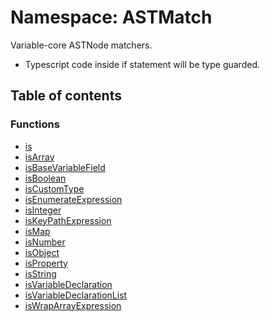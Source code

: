 # Namespace: ASTMatch

Variable-core ASTNode matchers.

* Typescript code inside if statement will be type guarded.

## Table of contents

### Functions

* [is](/en/auto-docs/variable-plugin/functions/ASTMatch.is.md)
* [isArray](/en/auto-docs/variable-plugin/functions/ASTMatch.isArray.md)
* [isBaseVariableField](/en/auto-docs/variable-plugin/functions/ASTMatch.isBaseVariableField.md)
* [isBoolean](/en/auto-docs/variable-plugin/functions/ASTMatch.isBoolean.md)
* [isCustomType](/en/auto-docs/variable-plugin/functions/ASTMatch.isCustomType.md)
* [isEnumerateExpression](/en/auto-docs/variable-plugin/functions/ASTMatch.isEnumerateExpression.md)
* [isInteger](/en/auto-docs/variable-plugin/functions/ASTMatch.isInteger.md)
* [isKeyPathExpression](/en/auto-docs/variable-plugin/functions/ASTMatch.isKeyPathExpression.md)
* [isMap](/en/auto-docs/variable-plugin/functions/ASTMatch.isMap.md)
* [isNumber](/en/auto-docs/variable-plugin/functions/ASTMatch.isNumber.md)
* [isObject](/en/auto-docs/variable-plugin/functions/ASTMatch.isObject.md)
* [isProperty](/en/auto-docs/variable-plugin/functions/ASTMatch.isProperty.md)
* [isString](/en/auto-docs/variable-plugin/functions/ASTMatch.isString.md)
* [isVariableDeclaration](/en/auto-docs/variable-plugin/functions/ASTMatch.isVariableDeclaration.md)
* [isVariableDeclarationList](/en/auto-docs/variable-plugin/functions/ASTMatch.isVariableDeclarationList.md)
* [isWrapArrayExpression](/en/auto-docs/variable-plugin/functions/ASTMatch.isWrapArrayExpression.md)

